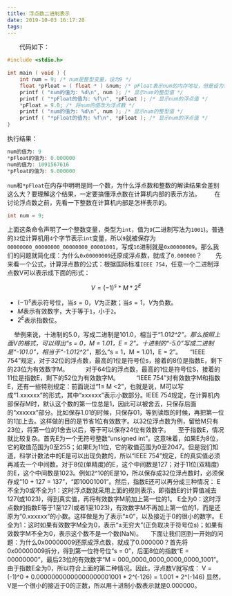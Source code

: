 ```yaml
---
title: 浮点数二进制表示
date: 2019-10-03 16:17:28
tags:
---
```

&emsp;&emsp;代码如下：

``` cpp
#include <stdio.h>
​
int main ( void ) {
    int num = 9; /* num是整型变量，设为9 */
    float *pFloat = ( float * ) &num; /* pFloat表示num的内存地址，但是设为浮点数 */
    printf ( "num的值为: %d\n", num ); /* 显示num的整型值 */
    printf ( "*pFloat的值为: %f\n", *pFloat ); /* 显示num的浮点值 */
    *pFloat = 9.0; /* 将num的值改为浮点数 */
    printf ( "num的值为: %d\n", num ); /* 显示num的整型值 */
    printf ( "*pFloat的值为: %f\n", *pFloat ); /* 显示num的浮点值 */
}
```

执行结果：

``` cpp
num的值为: 9
*pFloat的值为: 0.000000
num的值为: 1091567616
*pFloat的值为: 9.000000
```

`num`和`*pFloat`在内存中明明是同一个数，为什么浮点数和整数的解读结果会差别这么大？要理解这个结果，一定要搞懂浮点数在计算机内部的表示方法。
&emsp;&emsp;在讨论浮点数之前，先看一下整数在计算机内部是怎样表示的。

``` cpp
int num = 9;
```

上面这条命令声明了一个整数变量，类型为`int`，值为`9`(二进制写法为`1001`)。普通的`32`位计算机用`4`个字节表示`int`变量，所以`9`就被保存为`00000000_00000000_00000000_00001001`，写成`16`进制就是`0x00000009`。那么我们的问题就简化成：为什么`0x00000009`还原成浮点数，就成了`0.000000`？
&emsp;&emsp;先来看一个公式，计算浮点数的公式：根据国际标准`IEEE 754`，任意一个二进制浮点数V可以表示成下面的形式：

$$
V = (-1)^s * M * 2^E
$$

- $(-1)^s$表示符号位，当$s = 0$，$V$为正数；当$s = 1$，$V$为负数。
- $M$表示有效数字，大于等于`1`，小于`2`。
- $2^E$表示指数位。

    举例来说，十进制的5.0，写成二进制是101.0，相当于“1.01*2^2”。那么按照上面V的格式，可以得出“s = 0，M = 1.01，E = 2”。十进制的“-5.0”写成二进制是“-101.0”，相当于“-1.01*2^2”，那么“s = 1，M = 1.01，E = 2”。
    “IEEE 754”规定，对于32位的浮点数，最高的1位是符号位s，接着的8位是指数E，剩下的23位为有效数字M。
    
    对于64位的浮点数，最高的1位是符号位S，接着的11位是指数E，剩下的52位为有效数字M。
    
    “IEEE 754”对有效数字M和指数E，还有一些特别规定：前面说过“1≤ M <2”，也就是说，M可以写成“1.xxxxxx”的形式，其中“xxxxxx”表示小数部分。IEEE 754规定，在计算机内部保存M时，默认这个数的第一位总是1，因此可以被舍去，只保存后面的“xxxxxx”部分。比如保存1.01的时候，只保存01，等到读取的时候，再把第一位的1加上去。这样做的目的是节省1位有效数字。以32位浮点数为例，留给M只有23位，将第一位的1舍去以后，等于可以保存24位有效数字。
    至于指数E，情况就比较复杂。首先E为一个无符号整数“unsigned int”。这意味着，如果E为8位，它的取值范围为0至255；如果E为11位，它的取值范围为0至2047。但是我们知道，科学计数法中的E是可以出现负数的，所以“IEEE 754”规定，E的真实值必须再减去一个中间数。对于8位(单精度)的E，这个中间数是127；对于11位(双精度)的E，这个中间数是1023。例如2^10的E是10，所以保存成32位浮点数时，必须保存成“10 + 127 = 137”，“即10001001”。然后，指数E还可以再分成三种情况：
E不全为0或不全为1：这时浮点数就采用上面的规则表示，即指数E的计算值减去127(或1023)，得到真实值，再将有效数字M前加上第一位的1。
E全为0：这时浮点数的指数E等于1至127(或者1至1023)，有效数字M不再加上第一位的1，而是还原为“0.xxxxxx”的小数。这样做是为了表示“±0”，以及接近于0的很小的数字。
E全为1：这时如果有效数字M全为0，表示“±无穷大”(正负取决于符号位s)；如果有效数字M不全为0，表示这个数不是一个数(NaN)。
    下面让我们回到一开始的问题：为什么0x00000009还原成浮点数，就成了0.000000？首先将0x00000009拆分，得到第一位符号位“s = 0”，后面8位的指数“E = 00000000”，最后23位的有效数字“M = 000_0000_0000_0000_0000_1001”。由于指数E全为0，所以符合上面的第二种情况。因此，浮点数V就写成：
V = (-1)^0 * 0.00000000000000000001001 * 2^(-126) = 1.001 * 2^(-146)
显然，V是一个很小的接近于0的正数，所以用十进制小数表示就是0.000000。